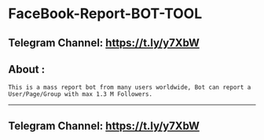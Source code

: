 # FaceBook-Report-BOT-TOOL
## Telegram Channel: https://t.ly/y7XbW
## About :
```
This is a mass report bot from many users worldwide, Bot can report a User/Page/Group with max 1.3 M Followers.
```
---
## Telegram Channel: https://t.ly/y7XbW

